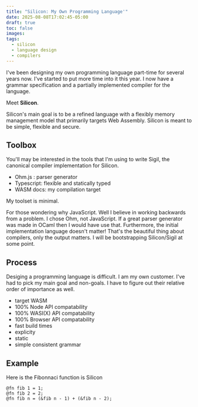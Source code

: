 ```yaml
---
title: "Silicon: My Own Programming Language'"
date: 2025-08-08T17:02:45-05:00
draft: true 
toc: false
images:
tags:
  - silicon
  - language design
  - compilers
---
```


I've been designing my own programming language part-time for several years now. I've started to put more time into it this year. I now have a grammar specification
and a partially implemented compiler for the language.

Meet **Silicon**.

Silicon's main goal is to be a refined language with a flexibly memory management model that primarily targets Web Assembly. Silicon is meant to be simple, flexible and secure. 

## Toolbox

You'll may be interested in the tools that I'm using to write Sigil, the canonical compiler implementation for Silicon.

- Ohm.js : parser generator
- Typescript: flexible and statically typed
- WASM docs: my compilation target

My toolset is minimal. 

For those wondering why JavaScript. Well I believe in working backwards from a problem. I chose Ohm, not JavaScript. If a great parser generator was made in OCaml then I would have use that. Furthermore, the initial implementation language doesn't matter! That's the beautiful thing about compilers, only the output matters. I will be bootstrapping Silicon/Sigil at some point.

## Process

Desiging a programming language is difficult. I am my own customer. I've had to pick my main goal and non-goals. I have to figure out their relative order of importance as well.

- target WASM
- 100% Node API compatability
- 100% WASI(X) API compatability
- 100% Browser API compatability
- fast build times
- explicity
- static 
- simple consistent grammar


## Example

Here is the Fibonnaci function is Silicon

```silicon
@fn fib 1 = 1;
@fn fib 2 = 2;
@fn fib n = (&fib n - 1) + (&fib n - 2);
```




